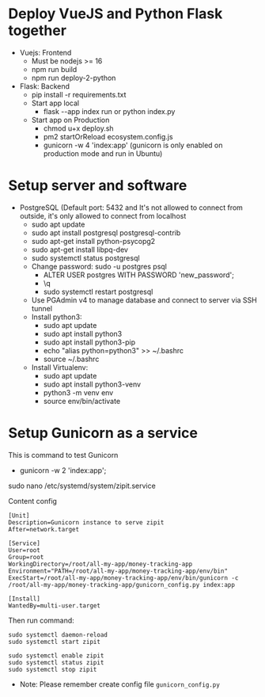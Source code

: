 # Deploy VueJS and Python Flask together
- Vuejs: Frontend
  - Must be nodejs >= 16
  - npm run build
  - npm run deploy-2-python
- Flask: Backend
  - pip install -r requirements.txt
  - Start app local
    - flask --app index run or python index.py
  - Start app on Production
    - chmod u+x deploy.sh
    - pm2 startOrReload ecosystem.config.js
    - gunicorn -w 4 'index:app' (gunicorn is only enabled on production mode and run in Ubuntu)

# Setup server and software
- PostgreSQL (Default port: 5432 and It's not allowed to connect from outside, it's only allowed to connect from localhost
  - sudo apt update
  - sudo apt install postgresql postgresql-contrib
  - sudo apt-get install python-psycopg2
  - sudo apt-get install libpq-dev
  - sudo systemctl status postgresql
  - Change password: sudo -u postgres psql
    - ALTER USER postgres WITH PASSWORD 'new_password';
    - \q
    - sudo systemctl restart postgresql
  - Use PGAdmin v4 to manage database and connect to server via SSH tunnel
  - Install python3:
    - sudo apt update
    - sudo apt install python3
    - sudo apt install python3-pip
    - echo "alias python=python3" >> ~/.bashrc
    - source ~/.bashrc
  - Install Virtualenv:
    - sudo apt update
    - sudo apt install python3-venv
    - python3 -m venv env
    - source env/bin/activate

# Setup Gunicorn as a service
This is command to test Gunicorn
- gunicorn -w 2 'index:app';

sudo nano /etc/systemd/system/zipit.service

Content config
```
[Unit]
Description=Gunicorn instance to serve zipit
After=network.target

[Service]
User=root
Group=root
WorkingDirectory=/root/all-my-app/money-tracking-app
Environment="PATH=/root/all-my-app/money-tracking-app/env/bin"
ExecStart=/root/all-my-app/money-tracking-app/env/bin/gunicorn -c /root/all-my-app/money-tracking-app/gunicorn_config.py index:app

[Install]
WantedBy=multi-user.target

```
Then run command:
```
sudo systemctl daemon-reload
sudo systemctl start zipit

sudo systemctl enable zipit
sudo systemctl status zipit
sudo systemctl stop zipit
```
- Note: Please remember create config file `gunicorn_config.py`